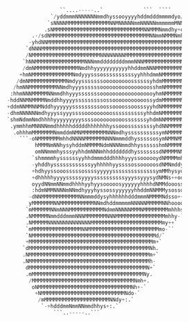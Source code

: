 ```python
                                                                                          
                               ``....-----..`             ```  ````                         nikola.d.markovic@outlook.com                                       
                            `/yddmmmNNNNNNNmmdhyssooyyyyhddmdddmmmmdyo/-                    ——————                                                              
                           `sNNNNMMMMMMMMMMMMMMNNMNNNNNmmNNNNNmmmmmmMNNN+                   OS: "Ubuntu"                                                        
                          .sNMMMMMMMMMMMMMMMMMMMMMMMMMMMMMNNMMMNmmdhy+omm.                  Uptime: "27 years, 10 months, 15 days"                                 
                      .-/sdNMMMMMMMMMMMMMMMMMMMMMMMMMMMMMMMMNNmmNMMMNmhhM/                  Host: "ITS"                                                         
                     -yhdNNMMMMMMMMMMMMMMMMMMMMMMMMMMMMMMMMMMMMMMMMMMMMNMh.                 Kernel: "Engineer of Information Systems" 
                    `dNNNMMMMMMMMMMMMMMMMMMMMMMMMMMMMMMMMMMMMMMMMMMMMMMMMMy`                IDE: "Goland 2021.1.3, PyCharm 2021.1.3"                            
                    /NMMMMMMMMMMMMMMMMMMMMMMNNNNNNNNMMMMMMMMMMMMMMMMMMMMMMNh/.              Languages.CS: "Go, Python"                                          
                   `hNNMMMMMMMMMMMMMMMMNNNmmddddddddmmmNNNMMMMMMMMMMMMMMMMNNNmo`            Languages.RL: "English, Serbian"                                    
                   /dmNMMMMMMMMMMMMMMNmdhhyyyyyyyyyyyhhddmmNNNMMMMMMMMMMMMMNMMNs.           Technologies:                
                  +hmNMMMMMMMMMMMMMNmdyyysssossssssssssyyhhhdmmNMMMMMMMMMMMNMMMNm/           - "Linux"
                 /dmNMMMMMMMMMMMMNmdyysssssssooooooooossssssyhdmMMMMMMMMMMMMMMMMMh           - "Docker"                     
                /hmNNMMMMMMMMMNNmdhyyyssssssoooooooooooooooosshmNMMMMMMMMMMMMMMMMN-          - "Redis"         
               :hhmNNNMMMMMNNmmdhhyyysssssssoooooooooooooooooyhmNMMMMMMMMMMMMMMMMNy.         - "RabbitMQ"   
              -hddNNMNMMMMNmddhhyyyysssssssssossooooooooooossydmMMMMMMMMMMMMMMMMMMNy         - "PostgreSQL"         
              +ddmNNMMNNMNddhyyyyyysssssssssoossoooossoosssyyhdNMMMMMMMMMMMMMMMMMMMm`        - "Computer Vision" 
              -dhmNNNNNNmdhyyyssyyyssssooooooooossssssssssyhhdmNMMMMMMMMMMMMMMMMMMMy        Hobbies && Interests:                                               
              `shmNdmmNmdhhhhyyyyyyyyyssssoooooooooosssssssyhdmNNMMMMMMMMMMMMMMMMMMo         - "Raspberry Pi"                                                   
               .ymmhhmMNNNNmmdhhhhhdddddhhhhhhhyssooossssssssyhdNNMMMMMMMMMMMMMMMMN-         - "Electronics"                                                                 
                .ohhhmMMMMMMMNmmddmNMNMMMMMMMMNNNmdhyssssssssssymNMMMMMMMMMMMMMMMNy          - "Bass Guitar"                                                                    
                  ```-oNMMMMMMMmhhdNNNNMMMMMMNNNNmmmddhysssssosymNMMNMMMMMMMMMMMMN-          - "Formula 1"                                 
                       hMMMNmNNhysyhddmNMMMMNdmNNNNmmdhhysssssshmNMMMMMMMMMMMMMMMs           - "DIY"                                       
                       omNNmmmhysssyyhhdmNNNmhhdddddddhysssssssdNMMMMNNMMNmmmNMMd`           - "Photography"                               
                      `shmmmmhyssssssyyhhdmmmdddhhhhyyyssoooooydNMMMMmhyyyyhdhhN:           Contact:                                       
                      -yhddhyssssssssssssyyhhhhhyyssssossooooosdNMNmddyyyhsshddo            ——————                                         
                      +hdhyyssooosssssossssyyyyyssssssssssssssymMMhysyddso++yhy/            Email && Skype: "nikola.d.markovic@outlook.com"
                      +dhhhhhyyyysssssyyyyssssssssssyyyssyyysydNMNs++odmmhs+oys.          
                      oyydNNmmNNmmdhhhhyyhyysooooosyyyyyyhhhhdNMMdooossshdhsos:           
                      :hdmNMMNNNNmNNmdhyyyhyssossyyyyyyhhddmNNMMMysosso+sysos:            
                     -dNNMMMMMMMMMMMMNNmmmddysyhhhhhhdddmmmNMMMMNdsso+++oso/-             
                     yMMMMMMMNNMMMMMMMMMMMNNmdhddmmmmmNNNNNMMMMMNNhoooooo+.               
                    `mMMMMMMNNmNNNMMMMMMMMMMMNdmmNNNNNMMMNMMMMMMMMmhhhs:`                 
                    .NMMMMMNmmdddmmmNNNMMMMMMMNNNMMMMMMMMMMMMMMMMmhhy-`                   
                    .NMMMMMNNNNNNNNNNNNNNMMMMMMMMMMMMMMMMMMMMMMMmy++`                     
                    `mMMMMMMMMMMMMMMMMNNMMMMMMMMMMMMMMMMMMMMMMMmo-``                      
                    `NMMMMMMMMMMMMMMMMMMMMMMMMMMMMMMMMMMMMMMMMd/`                         
                    +MMMMMMMMMMMMMMMMMMMMMMMMMMMMMMMMMMMMMMMMm+`                          
                   `dMMMMMMMMMMMMMMMMMMMMMMMMMMMMMMMMMMMMMMMNh.                           
                   .NMMMMMMMMMMMMMMMMMMMMMMMMMMMMMMMMMMMMMMMm+`                           
                   .NMMMMMMMMMMMMMMMMMMMMMMMMMMMMMMMMMMMMMMMh-                            
                    dMMMMMMMMMMMMMMMMMMMMMMMMMMMMMMMMMMMMMMN+`                            
                    .mMMMMMMMMMMMMMMMMMMMMMMMMMMMMMMMMMMMMNy.                             
                     /MMMMMMMMMMMMMMMMMMMMMMMMMMMMMMMMMNmh+.                              
                      oNMMMMMMMMMMMMMMMMMMMMMMMMMMMMMMNh+-`                               
                       +NMMMMMMMMMMMMMMMMMMMMMMMMMMMNdo-`                                 
                        /mMMMMMMMMMMMMMMMMMMMMMNNdy+:.`                                   
                         `-+hdddmmNmmNNmmdhhys+:.`                                        
                             ```..-----..```                                              
```
